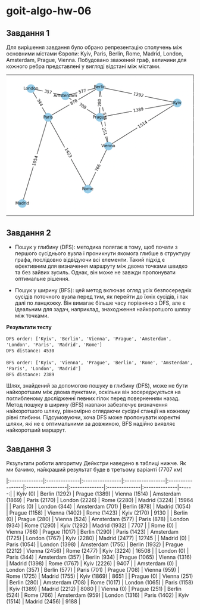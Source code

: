 # goit-algo-hw-06


## Завдання 1

Для вирішення завдання було обрано репрезентацію сполучень між основними містами Європи: Kyiv, Paris, Berlin, Rome, Madrid, London, Amsterdam, Prague, Vienna. Побудовано зважений граф, величини для кожного ребра представлені у вигляді відстані між містами.

![Graph](/docs/Graph.png)

## Завдання 2

- Пошук у глибину (DFS): методика полягає в тому, щоб почати з першого сусіднього вузла і проникнути якомога глибше в структуру графа, послідовно відвідуючи всі елементи. Такий підхід є ефективним для визначення маршруту між двома точками швидко та без зайвих зусиль. Однак, він може не завжди пропонувати оптимальне рішення.

- Пошук у ширину (BFS): цей метод включає огляд усіх безпосередніх сусідів поточного вузла перед тим, як перейти до їхніх сусідів, і так далі по ланцюжку. Він вимагає більше часу порівняно з DFS, але є ідеальним для задач, наприклад, знаходження найкоротшого шляху між точками.

**Результати тесту**

```
DFS order: ['Kyiv', 'Berlin', 'Vienna', 'Prague', 'Amsterdam', 'London', 'Paris', 'Madrid', 'Rome']
DFS distance: 4530

BFS order: ['Kyiv', 'Vienna', 'Prague', 'Berlin', 'Rome', 'Amsterdam', 'Paris', 'London', 'Madrid']
BFS distance: 2389
```

Шлях, знайдений за допомогою пошуку в глибину (DFS), може не бути найкоротшим між двома пунктами, оскільки він зосереджується на поглибленому дослідженні певних гілок перед поверненням назад. Метод пошуку в ширину (BFS) навпаки забезпечує визначення найкоротшого шляху, рівномірно оглядаючи сусідні станції на кожному рівні глибини. Підсумовуючи, хоча DFS може пропонувати коректні шляхи, які не є оптимальними за довжиною, BFS надійно виявляє найкоротший маршрут.


## Завдання 3

Ркзультати роботи алгоритму Дейкстри наведено в таблиці нижче. Як ми бачимо, найкраший результат буде в третьому варіанті (7707 км) 

|:--------------|:--------------|:----------------|:-----------------|:-----------------|:-----------------|:--------------|:--------------|:--------------|------:|
| Kyiv (0)      | Berlin (1292) | Prague (1389)   | Vienna (1514)    | Amsterdam (1869) | Paris (2170)     | London (2226) | Rome (2280)   | Madrid (3224) | 15964 |
| Paris (0)     | London (344)  | Amsterdam (701) | Berlin (878)     | Madrid (1054)    | Prague (1158)    | Vienna (1402) | Rome (1423)   | Kyiv (2170)   |  9130 |
| Berlin (0)    | Prague (280)  | Vienna (524)    | Amsterdam (577)  | Paris (878)      | London (934)     | Rome (1290)   | Kyiv (1292)   | Madrid (1932) |  7707 |
| Rome (0)      | Vienna (766)  | Prague (1017)   | Berlin (1290)    | Paris (1423)     | Amsterdam (1725) | London (1767) | Kyiv (2280)   | Madrid (2477) | 12745 |
| Madrid (0)    | Paris (1054)  | London (1398)   | Amsterdam (1755) | Berlin (1932)    | Prague (2212)    | Vienna (2456) | Rome (2477)   | Kyiv (3224)   | 16508 |
| London (0)    | Paris (344)   | Amsterdam (357) | Berlin (934)     | Prague (1065)    | Vienna (1316)    | Madrid (1398) | Rome (1767)   | Kyiv (2226)   |  9407 |
| Amsterdam (0) | London (357)  | Berlin (577)    | Paris (701)      | Prague (708)     | Vienna (959)     | Rome (1725)   | Madrid (1755) | Kyiv (1869)   |  8651 |
| Prague (0)    | Vienna (251)  | Berlin (280)    | Amsterdam (708)  | Rome (1017)      | London (1065)    | Paris (1158)  | Kyiv (1389)   | Madrid (2212) |  8080 |
| Vienna (0)    | Prague (251)  | Berlin (524)    | Rome (766)       | Amsterdam (959)  | London (1316)    | Paris (1402)  | Kyiv (1514)   | Madrid (2456) |  9188 |


